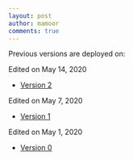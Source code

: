 ```yaml
---
layout: post
author: mamoor
comments: true
---
```


Previous versions are deployed on:

Edited on May 14, 2020

- [Version 2](https://mjkjekyllv2.netlify.app)

Edited on May 7, 2020

- [Version 1](https://mjkjekyllv1.netlify.app)

Edited on May 1, 2020

- [Version 0](https://mjkjekyllv0.netlify.app)
